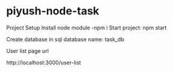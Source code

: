 # piyush-node-task
Project Setup
Install node module 
-npm i
Start project:
npm start

Create database in sql
database name: task_db

User list page url

http://localhost:3000/user-list

